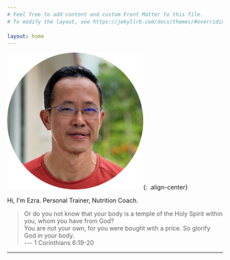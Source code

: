 ```yaml
---
# Feel free to add content and custom Front Matter to this file.
# To modify the layout, see https://jekyllrb.com/docs/themes/#overriding-theme-defaults

layout: home
---
```


![Ezra (Chin Chau) Low](/assets/images/headshot.png){: .align-center}

Hi, I'm Ezra. Personal Trainer, Nutrition Coach.

> Or do you not know that your body is a temple of the Holy Spirit within you, whom you have from God?  
You are not your own, for you were bought with a price.
So glorify God in your body.  
--- 1 Corinthians 6:19-20

---
